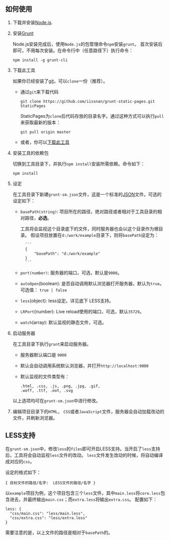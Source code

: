 ## 如何使用

1. 下载并安装[Node.js](http://nodejs.org/download/).
2. 安装[Grunt](http://gruntjs.com/)

    Node.js安装完成后，使用`Node.js`的包管理命令`npm`安装`grunt`。
    首次安装后即可，不用每次安装。在命令行中（任意路径下）执行命令：

    ```
    npm install -g grunt-cli
    ```

3. 下载此工具

    如果你已经安装了[git](http://git-scm.com/)，可以`clone`一份（推荐）。

    * 通过`git`来下载代码

        ```
        git clone https://github.com/iissnan/grunt-static-pages.git StaticPages
        ```

        StaticPages为`clone`后代码存放的目录名字。通过这种方式可以执行`pull`来获取最新的版本：

        ```
        git pull origin master
        ```

    * 或者，你可以[下载此工具](https://github.com/iissnan/grunt-static-pages/archive/master.zip)

4. 安装工具的依赖包

    切换到工具目录下，并执行`npm install`安装所需依赖。命令如下：

    ```
    npm install
    ```

5. 设定

    在工具目录下新建`grunt-sm.json`文件，这是一个标准的[JSON](http://zh.wikipedia.org/wiki/JSON)文件。可选的设定如下：

    - `basePath(string)`: 项目所在的路径，绝对路径或者相对于工具目录的相对路径，**必选**。

        工具将会监视这个目录底下的文件，同时服务器也会以这个目录作为根目录。
        假设项目放置在`d:/work/example`目录下，则将`basePath`设定为：

            ```
            {
                "basePath": "d:/work/example"
            }
            ```

    - `port(number)`: 服务器的端口，可选，默认是`9000`。

    - `autoOpen`(boolean): 是否自动调用默认浏览器打开服务器，默认为`true`。可选值： `true | false`

    - `less`(object): less设定。详见底下 LESS支持。

    - `LRPort`(number): Live reload使用的端口，可选，默认`35729`。

    - `watch`(array): 默认监视的静态文件，可选。


5. 启动服务器

    在工具目录下执行`grunt`来启动服务器。

    * 服务器默认端口是 `9000`
    * 默认会自动调用系统默认浏览器，并打开`http://localhost:9000`
    * 默认监视的文件类型有：

        ```
        .html, .css, .js, .png, .jpg, .gif,
        .woff, .ttf, .eot, .svg
        ```
        
    以上选项均可在`grunt-sm.json`中进行修改。

6. 编辑项目目录下的`HTML`， `CSS`或者`JavaScript`文件，服务器会自动加载改动的文件，并刷新浏览器。

## LESS支持

在`grunt-sm.json`中，修改`less`的`files`即可开启LESS支持。当开启了`less`支持后，工具将会自动监视`less`文件的改动。
`less`文件发生改动的时候，将自动编译成对应的`css`。

设定的格式如下：

```
{ 目标文件的路径/名字:  LESS文件的路径/名字 }
```

以`example`项目为例，这个项目包含三个`less`文件，其中`main.less`将`core.less`包含进去，并最终输出`main.css`；而`extra.less`将输出`extra.css`。
配置如下：

```
less: {
  "css/main.css": "less/main.less",
  "css/extra.css": "less/extra.less"
}
```

需要注意的是，以上文件的路径是相对于`basePath`的。